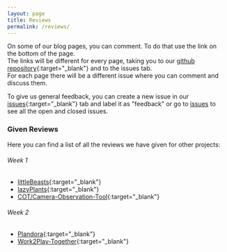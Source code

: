 ```yaml
---
layout: page
title: Reviews
permalink: /reviews/
---
```

On some of our blog pages, you can comment. To do that use the link on the bottom of the page.  
The links will be different for every page, taking you to our [github repository](https://github.com/FileFighter/filefighter.github.io/){:target="_blank"} and to the issues tab.  
For each page there will be a different issue where you can comment and discuss them.

To give us general feedback, you can create a new issue in our [issues](https://github.com/FileFighter/filefighter.github.io/issues){:target="_blank"} tab and label it as "feedback" or go to <a target="_blank" href="https://github.com/FileFighter/filefighter.github.io/issues">issues</a> to see all the open and closed issues.


### Given Reviews

Here you can find a list of all the reviews we have given for other projects:

###### Week 1
* [littleBeasts](https://littlebeastsgame.wordpress.com/2020/10/01/projekterstellung-und-definition/){:target="_blank"}
* [lazyPlants](https://lazysmartplants.wordpress.com/2020/10/01/week-1-hello-world/){:target="_blank"}
* [COT/Camera-Observation-Tool](https://cameraobservationtool.wordpress.com/2020/10/05/example-post-2/){:target="_blank"}

###### Week 2
* [Plandora](https://plandora51897980.wordpress.com/2020/10/11/__trashed/){:target="_blank"}
* [Work2Play-Together](https://work2playtogether.wordpress.com/2020/10/08/week-2-organizing-and-setup/){:target="_blank"}
